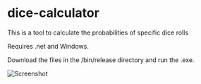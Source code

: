 # dice-calculator

This is a tool to calculate the probabilities of specific dice rolls

Requires .net and Windows.

Download the files in the /bin/release directory and run the .exe.

![Screenshot](https://i.imgur.com/t6BvlvS.png)
